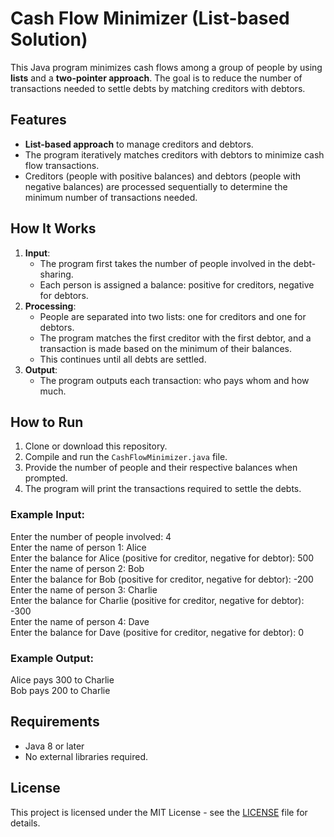 # Cash Flow Minimizer (List-based Solution)

This Java program minimizes cash flows among a group of people by using **lists** and a **two-pointer approach**. The goal is to reduce the number of transactions needed to settle debts by matching creditors with debtors.

## Features

- **List-based approach** to manage creditors and debtors.
- The program iteratively matches creditors with debtors to minimize cash flow transactions.
- Creditors (people with positive balances) and debtors (people with negative balances) are processed sequentially to determine the minimum number of transactions needed.

## How It Works

1. **Input**:
   - The program first takes the number of people involved in the debt-sharing.
   - Each person is assigned a balance: positive for creditors, negative for debtors.
2. **Processing**:
   - People are separated into two lists: one for creditors and one for debtors.
   - The program matches the first creditor with the first debtor, and a transaction is made based on the minimum of their balances.
   - This continues until all debts are settled.
3. **Output**:
   - The program outputs each transaction: who pays whom and how much.

## How to Run

1. Clone or download this repository.
2. Compile and run the `CashFlowMinimizer.java` file.
3. Provide the number of people and their respective balances when prompted.
4. The program will print the transactions required to settle the debts.

### Example Input:
Enter the number of people involved: 4  
Enter the name of person 1: Alice  
Enter the balance for Alice (positive for creditor, negative for debtor): 500  
Enter the name of person 2: Bob  
Enter the balance for Bob (positive for creditor, negative for debtor): -200  
Enter the name of person 3: Charlie  
Enter the balance for Charlie (positive for creditor, negative for debtor): -300  
Enter the name of person 4: Dave  
Enter the balance for Dave (positive for creditor, negative for debtor): 0  

### Example Output:
Alice pays 300 to Charlie  
Bob pays 200 to Charlie  

## Requirements

- Java 8 or later
- No external libraries required.

## License

This project is licensed under the MIT License - see the [LICENSE](LICENSE) file for details.
